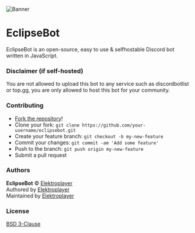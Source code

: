 ![Banner](https://cdn.discordapp.com/attachments/770009593131827300/770256444988850197/banner.png)

# EclipseBot
EclipseBot is an open-source, easy to use & selfhostable Discord bot written in JavaScript.

### Disclaimer (if self-hosted)
You are not allowed to upload this bot to any service such as discordbotlist or top.gg, you are only allowed to host this bot for your community.

### Contributing
- [Fork the repository](https://github.com/Elektroplayer/eclipsebot/fork)!
- Clone your fork: `git clone https://github.com/your-username/eclipsebot.git`
- Create your feature branch: `git checkout -b my-new-feature`
- Commit your changes: `git commit -am 'Add some feature'`
- Push to the branch: `git push origin my-new-feature`
- Submit a pull request

### Authors
**EclipseBot** © [Elektroplayer](https://github.com/Elektroplayer)<br>Authored by [Elektroplayer](https://github.com/Elektroplayer)<br>Maintained by [Elektroplayer](https://github.com/Elektroplayer)

### License
[BSD 3-Clause](./LICENSE)
